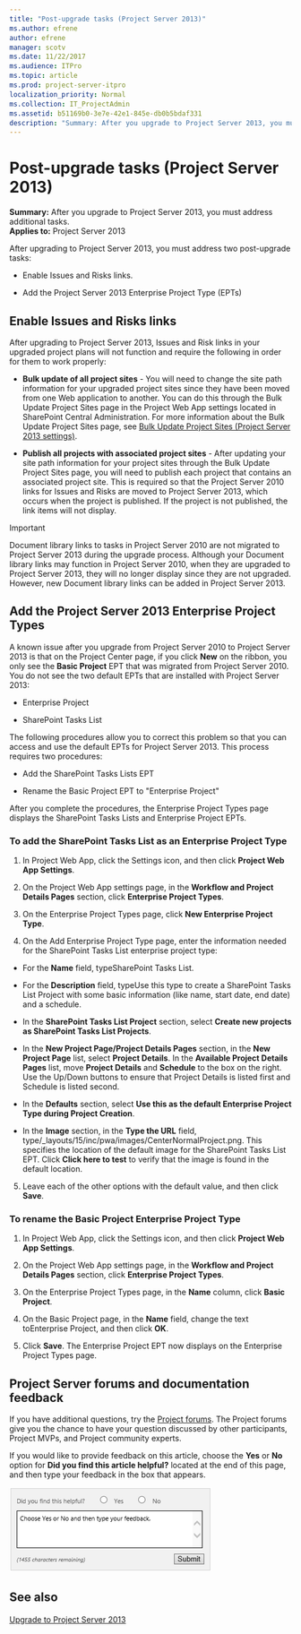 ```yaml
---
title: "Post-upgrade tasks (Project Server 2013)"
ms.author: efrene
author: efrene
manager: scotv
ms.date: 11/22/2017
ms.audience: ITPro
ms.topic: article
ms.prod: project-server-itpro
localization_priority: Normal
ms.collection: IT_ProjectAdmin
ms.assetid: b51169b0-3e7e-42e1-845e-db0b5bdaf331
description: "Summary: After you upgrade to Project Server 2013, you must address additional tasks."
---
```


# Post-upgrade tasks (Project Server 2013)
 
 **Summary:** After you upgrade to Project Server 2013, you must address additional tasks.<br/>
**Applies to:** Project Server 2013
  
After upgrading to Project Server 2013, you must address two post-upgrade tasks:
  
- Enable Issues and Risks links.
    
- Add the Project Server 2013 Enterprise Project Type (EPTs)
    
## Enable Issues and Risks links

After upgrading to Project Server 2013, Issues and Risk links in your upgraded project plans will not function and require the following in order for them to work properly: 
  
- **Bulk update of all project sites** - You will need to change the site path information for your upgraded project sites since they have been moved from one Web application to another. You can do this through the Bulk Update Project Sites page in the Project Web App settings located in SharePoint Central Administration. For more information about the Bulk Update Project Sites page, see [Bulk Update Project Sites (Project Server 2013 settings)](bulk-update-project-sites-project-server-2013-settings.md).
    
- **Publish all projects with associated project sites** - After updating your site path information for your project sites through the Bulk Update Project Sites page, you will need to publish each project that contains an associated project site. This is required so that the Project Server 2010 links for Issues and Risks are moved to Project Server 2013, which occurs when the project is published. If the project is not published, the link items will not display.
    
> [!IMPORTANT]
> Document library links to tasks in Project Server 2010 are not migrated to Project Server 2013 during the upgrade process. Although your Document library links may function in Project Server 2010, when they are upgraded to Project Server 2013, they will no longer display since they are not upgraded. However, new Document library links can be added in Project Server 2013. 
  
## Add the Project Server 2013 Enterprise Project Types

A known issue after you upgrade from Project Server 2010 to Project Server 2013 is that on the Project Center page, if you click **New** on the ribbon, you only see the **Basic Project** EPT that was migrated from Project Server 2010. You do not see the two default EPTs that are installed with Project Server 2013:
  
- Enterprise Project
    
- SharePoint Tasks List
    
The following procedures allow you to correct this problem so that you can access and use the default EPTs for Project Server 2013. This process requires two procedures:
  
- Add the SharePoint Tasks Lists EPT
    
- Rename the Basic Project EPT to "Enterprise Project"
    
After you complete the procedures, the Enterprise Project Types page displays the SharePoint Tasks Lists and Enterprise Project EPTs. 
  
### To add the SharePoint Tasks List as an Enterprise Project Type

1. In Project Web App, click the Settings icon, and then click **Project Web App Settings**.
    
2. On the Project Web App settings page, in the **Workflow and Project Details Pages** section, click **Enterprise Project Types**.
    
3. On the Enterprise Project Types page, click **New Enterprise Project Type**.
    
4. On the Add Enterprise Project Type page, enter the information needed for the SharePoint Tasks List enterprise project type:
    
  - For the **Name** field, typeSharePoint Tasks List.
    
  - For the **Description** field, typeUse this type to create a SharePoint Tasks List Project with some basic information (like name, start date, end date) and a schedule.
    
  - In the **SharePoint Tasks List Project** section, select **Create new projects as SharePoint Tasks List Projects**.
    
  - In the **New Project Page/Project Details Pages** section, in the **New Project Page** list, select **Project Details**. In the **Available Project Details Pages** list, move **Project Details** and **Schedule** to the box on the right. Use the Up/Down buttons to ensure that Project Details is listed first and Schedule is listed second.
    
  - In the **Defaults** section, select **Use this as the default Enterprise Project Type during Project Creation**.
    
  - In the **Image** section, in the **Type the URL** field, type/_layouts/15/inc/pwa/images/CenterNormalProject.png. This specifies the location of the default image for the SharePoint Tasks List EPT. Click **Click here to test** to verify that the image is found in the default location.
    
5. Leave each of the other options with the default value, and then click **Save**.
    
### To rename the Basic Project Enterprise Project Type

1. In Project Web App, click the Settings icon, and then click **Project Web App Settings**.
    
2. On the Project Web App settings page, in the **Workflow and Project Details Pages** section, click **Enterprise Project Types**.
    
3. On the Enterprise Project Types page, in the **Name** column, click **Basic Project**.
    
4. On the Basic Project page, in the **Name** field, change the text toEnterprise Project, and then click **OK**. 
    
5. Click **Save**. The Enterprise Project EPT now displays on the Enterprise Project Types page.
    
## Project Server forums and documentation feedback

If you have additional questions, try the [Project forums](https://social.technet.microsoft.com/Forums/en-US/category/project). The Project forums give you the chance to have your question discussed by other participants, Project MVPs, and Project community experts.
  
If you would like to provide feedback on this article, choose the **Yes** or **No** option for **Did you find this article helpful?** located at the end of this page, and then type your feedback in the box that appears.
  
![This feedback tool appears at the end of each Project Server library article on TechNet.](images/technetFeedbackBox.png)
  
## See also

#### 

[Upgrade to Project Server 2013](upgrade-to-project-server-2013.md)

